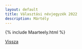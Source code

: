 ```yaml
---
layout: default
title: Választási névjegyzék 2022
description: Mártély
---
```


{% include Maarteely.html %}

[Vissza](./)